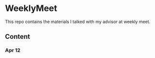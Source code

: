 # WeeklyMeet
This repo contains the materials I talked with my advisor at weekly meet. 

## Content 
### Apr 12
